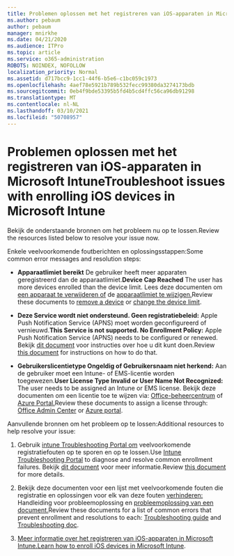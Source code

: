 ```yaml
---
title: Problemen oplossen met het registreren van iOS-apparaten in Microsoft Intune
ms.author: pebaum
author: pebaum
manager: mnirkhe
ms.date: 04/21/2020
ms.audience: ITPro
ms.topic: article
ms.service: o365-administration
ROBOTS: NOINDEX, NOFOLLOW
localization_priority: Normal
ms.assetid: d717bcc9-1cc1-44f6-b5e6-c1bc059c1973
ms.openlocfilehash: 4aef78e5921b789b532fecc99380da3274173bdb
ms.sourcegitcommit: 0eb4f9bde53395b5fd4b5cd4ffc56ca96db91298
ms.translationtype: MT
ms.contentlocale: nl-NL
ms.lasthandoff: 03/10/2021
ms.locfileid: "50708957"
---
```

# <a name="troubleshoot-issues-with-enrolling-ios-devices-in-microsoft-intune"></a><span data-ttu-id="b442b-102">Problemen oplossen met het registreren van iOS-apparaten in Microsoft Intune</span><span class="sxs-lookup"><span data-stu-id="b442b-102">Troubleshoot issues with enrolling iOS devices in Microsoft Intune</span></span>

<span data-ttu-id="b442b-103">Bekijk de onderstaande bronnen om het probleem nu op te lossen.</span><span class="sxs-lookup"><span data-stu-id="b442b-103">Review the resources listed below to resolve your issue now.</span></span> 
  
<span data-ttu-id="b442b-104">Enkele veelvoorkomende foutberichten en oplossingsstappen:</span><span class="sxs-lookup"><span data-stu-id="b442b-104">Some common error messages and resolution steps:</span></span>
  
- <span data-ttu-id="b442b-105">**Apparaatlimiet bereikt** De gebruiker heeft meer apparaten geregistreerd dan de apparaatlimiet.</span><span class="sxs-lookup"><span data-stu-id="b442b-105">**Device Cap Reached** The user has more devices enrolled than the device limit.</span></span> <span data-ttu-id="b442b-106">Lees deze documenten om [een apparaat te verwijderen of](https://docs.microsoft.com/intune/devices-wipe) de [apparaatlimiet te wijzigen.](https://docs.microsoft.com/intune/enrollment-restrictions-set#set-device-limit-restrictions)</span><span class="sxs-lookup"><span data-stu-id="b442b-106">Review these documents to [remove a device](https://docs.microsoft.com/intune/devices-wipe) or [change the device limit](https://docs.microsoft.com/intune/enrollment-restrictions-set#set-device-limit-restrictions).</span></span>
    
- <span data-ttu-id="b442b-107">**Deze Service wordt niet ondersteund. Geen registratiebeleid:** Apple Push Notification Service (APNS) moet worden geconfigureerd of vernieuwd.</span><span class="sxs-lookup"><span data-stu-id="b442b-107">**This Service is not supported. No Enrollment Policy:** Apple Push Notification Service (APNS) needs to be configured or renewed.</span></span> <span data-ttu-id="b442b-108">Bekijk [dit document](https://docs.microsoft.com/intune/apple-mdm-push-certificate-get) voor instructies over hoe u dit kunt doen.</span><span class="sxs-lookup"><span data-stu-id="b442b-108">Review [this document](https://docs.microsoft.com/intune/apple-mdm-push-certificate-get) for instructions on how to do that.</span></span> 
    
- <span data-ttu-id="b442b-109">**Gebruikerslicentietype Ongeldig of Gebruikersnaam niet herkend:** Aan de gebruiker moet een Intune- of EMS-licentie worden toegewezen.</span><span class="sxs-lookup"><span data-stu-id="b442b-109">**User License Type Invalid or User Name Not Recognized:** The user needs to be assigned an Intune or EMS license.</span></span> <span data-ttu-id="b442b-110">Bekijk deze documenten om een licentie toe te wijzen via: [Office-beheercentrum](https://docs.microsoft.com/intune/licenses-assign) of [Azure Portal.](https://docs.microsoft.com/azure/active-directory/license-users-groups)</span><span class="sxs-lookup"><span data-stu-id="b442b-110">Review these documents to assign a license through: [Office Admin Center](https://docs.microsoft.com/intune/licenses-assign) or [Azure portal](https://docs.microsoft.com/azure/active-directory/license-users-groups).</span></span>
    
<span data-ttu-id="b442b-111">Aanvullende bronnen om het probleem op te lossen:</span><span class="sxs-lookup"><span data-stu-id="b442b-111">Additional resources to help resolve your issue:</span></span>
  
1. <span data-ttu-id="b442b-112">Gebruik [intune Troubleshooting Portal om](https://devicemanagement.microsoft.com/#blade/Microsoft_Intune_DeviceSettings/TroubleshootBlade) veelvoorkomende registratiefouten op te sporen en op te lossen.</span><span class="sxs-lookup"><span data-stu-id="b442b-112">Use [Intune Troubleshooting Portal](https://devicemanagement.microsoft.com/#blade/Microsoft_Intune_DeviceSettings/TroubleshootBlade) to diagnose and resolve common enrollment failures.</span></span> <span data-ttu-id="b442b-113">Bekijk [dit document](https://docs.microsoft.com/intune/help-desk-operators) voor meer informatie.</span><span class="sxs-lookup"><span data-stu-id="b442b-113">Review [this document](https://docs.microsoft.com/intune/help-desk-operators) for more details.</span></span> 
    
2. <span data-ttu-id="b442b-114">Bekijk deze documenten voor een lijst met veelvoorkomende fouten die registratie en oplossingen voor elk van deze fouten [verhinderen:](https://support.microsoft.com/help/4039809/troubleshooting-ios-device-enrollment-in-intune) Handleiding voor probleemoplossing en [probleemoplossing van een document.](https://docs.microsoft.com/troubleshoot/mem/intune/troubleshoot-device-enrollment-in-intune)</span><span class="sxs-lookup"><span data-stu-id="b442b-114">Review these documents for a list of common errors that prevent enrollment and resolutions to each: [Troubleshooting guide](https://support.microsoft.com/help/4039809/troubleshooting-ios-device-enrollment-in-intune) and [Troubleshooting doc](https://docs.microsoft.com/troubleshoot/mem/intune/troubleshoot-device-enrollment-in-intune).</span></span>
    
3. <span data-ttu-id="b442b-115">[Meer informatie over het registreren van iOS-apparaten in Microsoft Intune.](https://docs.microsoft.com/intune/ios-enroll)</span><span class="sxs-lookup"><span data-stu-id="b442b-115">[Learn how to enroll iOS devices in Microsoft Intune](https://docs.microsoft.com/intune/ios-enroll).</span></span>
    

